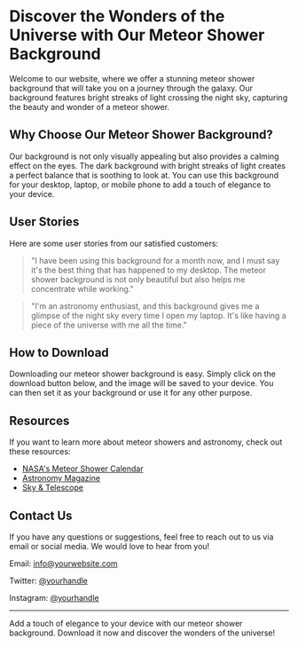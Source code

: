 <!--font:Futura-->

# Discover the Wonders of the Universe with Our Meteor Shower Background

Welcome to our website, where we offer a stunning meteor shower background that will take you on a journey through the galaxy. Our background features bright streaks of light crossing the night sky, capturing the beauty and wonder of a meteor shower.

## Why Choose Our Meteor Shower Background?

Our background is not only visually appealing but also provides a calming effect on the eyes. The dark background with bright streaks of light creates a perfect balance that is soothing to look at. You can use this background for your desktop, laptop, or mobile phone to add a touch of elegance to your device.

## User Stories

Here are some user stories from our satisfied customers:

> "I have been using this background for a month now, and I must say it's the best thing that has happened to my desktop. The meteor shower background is not only beautiful but also helps me concentrate while working."

> "I'm an astronomy enthusiast, and this background gives me a glimpse of the night sky every time I open my laptop. It's like having a piece of the universe with me all the time."

## How to Download

Downloading our meteor shower background is easy. Simply click on the download button below, and the image will be saved to your device. You can then set it as your background or use it for any other purpose.

## Resources

If you want to learn more about meteor showers and astronomy, check out these resources:

- [NASA's Meteor Shower Calendar](#)
- [Astronomy Magazine](#)
- [Sky & Telescope](#)

## Contact Us

If you have any questions or suggestions, feel free to reach out to us via email or social media. We would love to hear from you!

Email: [info@yourwebsite.com](mailto:info@yourwebsite.com)

Twitter: [@yourhandle](#)

Instagram: [@yourhandle](#)

---

Add a touch of elegance to your device with our meteor shower background. Download it now and discover the wonders of the universe!

<!--

Write me content for website with wallpaper which alt text is:

"A photograph of a meteor shower, with bright streaks of light crossing the night sky."

The name/title of the page should not be 1:1 copy of the alt text but rather a real content of the website which is using this wallpaper.

- Use markdown format 
- Start with heading
- Heading should be short and concise
- The content should look like a real website 
- The website should not be about the wallpaper, wallpaper is just a related background
- Heading should be contain work "wallpaper" or "background"
- Include real sections like references, contact, user stories, etc. use things relevant to the page purpose.
- Feel free to use structure like headings, bullets, numbering, blockquotes, paragraphs, horizontal lines, etc.
- You can use formatting like bold or _italic_
- You can include UTF-8 emojis
- Links should be only #hash anchors (and you can refer to the document itself)
- Do not include images


---


# Explore the Night Sky with our Meteor Shower Wallpaper

Welcome to our website, where we offer a stunning meteor shower wallpaper that will take you on a journey through the galaxy. Our wallpaper features bright streaks of light crossing the night sky, capturing the beauty and wonder of a meteor shower.

## Why Choose Our Meteor Shower Wallpaper?

Our wallpaper is not only visually appealing but also provides a calming effect on the eyes. The dark background with bright streaks of light creates a perfect balance that is soothing to look at. You can use this wallpaper for your desktop, laptop, or mobile phone to add a touch of elegance to your device.

## User Stories

Here are some user stories from our satisfied customers:

> "I have been using this wallpaper for a month now, and I must say it's the best thing that has happened to my desktop. The meteor shower wallpaper is not only beautiful but also helps me concentrate while working."

> "I'm an astronomy enthusiast, and this wallpaper gives me a glimpse of the night sky every time I open my laptop. It's like having a piece of the universe with me all the time."

## How to Download

Downloading our meteor shower wallpaper is easy. Simply click on the download button below, and the image will be saved to your device. You can then set it as your wallpaper or use it for any other purpose.

## References

If you want to learn more about meteor showers and astronomy, check out these resources:

- [NASA's Meteor Shower Calendar](#)
- [Astronomy Magazine](#)
- [Sky & Telescope](#)

## Contact Us

If you have any questions or suggestions, feel free to reach out to us via email or social media. We would love to hear from you!

Email: [info@yourwebsite.com](mailto:info@yourwebsite.com)

Twitter: [@yourhandle](#)

Instagram: [@yourhandle](#)

---

Add a touch of elegance to your device with our meteor shower wallpaper. Download it now and explore the beauty of the night sky!


---


Heading should not include word "wallpaper". The website should not be about the wallpaper itself, wallpaper is just a related background, rewrite whole content.


---


# Discover the Wonders of the Universe with Our Meteor Shower Background

Welcome to our website, where we offer a stunning meteor shower background that will take you on a journey through the galaxy. Our background features bright streaks of light crossing the night sky, capturing the beauty and wonder of a meteor shower.

## Why Choose Our Meteor Shower Background?

Our background is not only visually appealing but also provides a calming effect on the eyes. The dark background with bright streaks of light creates a perfect balance that is soothing to look at. You can use this background for your desktop, laptop, or mobile phone to add a touch of elegance to your device.

## User Stories

Here are some user stories from our satisfied customers:

> "I have been using this background for a month now, and I must say it's the best thing that has happened to my desktop. The meteor shower background is not only beautiful but also helps me concentrate while working."

> "I'm an astronomy enthusiast, and this background gives me a glimpse of the night sky every time I open my laptop. It's like having a piece of the universe with me all the time."

## How to Download

Downloading our meteor shower background is easy. Simply click on the download button below, and the image will be saved to your device. You can then set it as your background or use it for any other purpose.

## Resources

If you want to learn more about meteor showers and astronomy, check out these resources:

- [NASA's Meteor Shower Calendar](#)
- [Astronomy Magazine](#)
- [Sky & Telescope](#)

## Contact Us

If you have any questions or suggestions, feel free to reach out to us via email or social media. We would love to hear from you!

Email: [info@yourwebsite.com](mailto:info@yourwebsite.com)

Twitter: [@yourhandle](#)

Instagram: [@yourhandle](#)

---

Add a touch of elegance to your device with our meteor shower background. Download it now and discover the wonders of the universe!

-->
